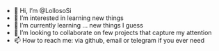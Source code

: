 - 👋 Hi, I’m @LollosoSi
- 👀 I’m interested in learning new things
- 🌱 I’m currently learning ... new things I guess
- 💞️ I’m looking to collaborate on few projects that capture my attention
- 📫 How to reach me: via github, email or telegram if you ever need

<!---
LollosoSi/LollosoSi is a ✨ special ✨ repository because its `README.md` (this file) appears on your GitHub profile.
You can click the Preview link to take a look at your changes.
--->

